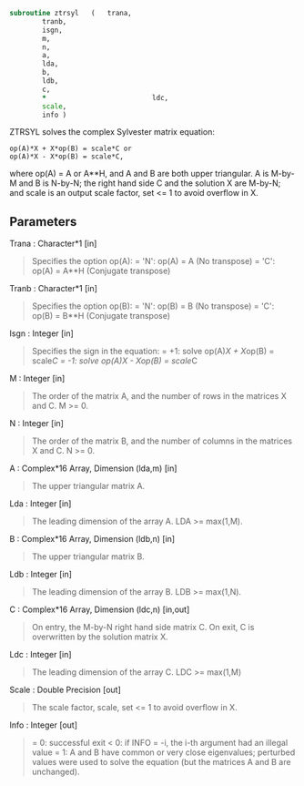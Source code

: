 ```fortran
subroutine ztrsyl	(	trana,
		tranb,
		isgn,
		m,
		n,
		a,
		lda,
		b,
		ldb,
		c,
		*                          ldc,
		scale,
		info )
```

 ZTRSYL solves the complex Sylvester matrix equation:

    op(A)*X + X*op(B) = scale*C or
    op(A)*X - X*op(B) = scale*C,

 where op(A) = A or A**H, and A and B are both upper triangular. A is
 M-by-M and B is N-by-N; the right hand side C and the solution X are
 M-by-N; and scale is an output scale factor, set <= 1 to avoid
 overflow in X.

## Parameters
Trana : Character*1 [in]
> Specifies the option op(A):
> = 'N': op(A) = A    (No transpose)
> = 'C': op(A) = A**H (Conjugate transpose)

Tranb : Character*1 [in]
> Specifies the option op(B):
> = 'N': op(B) = B    (No transpose)
> = 'C': op(B) = B**H (Conjugate transpose)

Isgn : Integer [in]
> Specifies the sign in the equation:
> = +1: solve op(A)*X + X*op(B) = scale*C
> = -1: solve op(A)*X - X*op(B) = scale*C

M : Integer [in]
> The order of the matrix A, and the number of rows in the
> matrices X and C. M >= 0.

N : Integer [in]
> The order of the matrix B, and the number of columns in the
> matrices X and C. N >= 0.

A : Complex*16 Array, Dimension (lda,m) [in]
> The upper triangular matrix A.

Lda : Integer [in]
> The leading dimension of the array A. LDA >= max(1,M).

B : Complex*16 Array, Dimension (ldb,n) [in]
> The upper triangular matrix B.

Ldb : Integer [in]
> The leading dimension of the array B. LDB >= max(1,N).

C : Complex*16 Array, Dimension (ldc,n) [in,out]
> On entry, the M-by-N right hand side matrix C.
> On exit, C is overwritten by the solution matrix X.

Ldc : Integer [in]
> The leading dimension of the array C. LDC >= max(1,M)

Scale : Double Precision [out]
> The scale factor, scale, set <= 1 to avoid overflow in X.

Info : Integer [out]
> = 0: successful exit
> < 0: if INFO = -i, the i-th argument had an illegal value
> = 1: A and B have common or very close eigenvalues; perturbed
> values were used to solve the equation (but the matrices
> A and B are unchanged).

